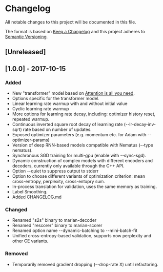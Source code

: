 # Changelog
All notable changes to this project will be documented in this file.

The format is based on [Keep a Changelog](http://keepachangelog.com/en/1.0.0/)
and this project adheres to [Semantic Versioning](http://semver.org/spec/v2.0.0.html).

## [Unreleased]

## [1.0.0] - 2017-10-15
### Added
- New "transformer" model based on [Attention is all you need](https://arxiv.org/abs/1706.03762).
- Options specific for the transformer model.
- Linear learning rate warmup with and without initial value
- Cyclic learning rate warmup
- More options for learning rate decay, including: optimizer history reset, repeated
warmup.
- Continuous inverted square root decay of learning rate (--lr-decay-inv-sqrt)
rate based on number of updates.
- Exposed optimizer parameters (e.g. momentum etc. for Adam with --optimizer-params)
- Version of deep RNN-based models compatible with Nematus (--type nematus).
- Synchronous SGD training for multi-gpu (enable with --sync-sgd).
- Dynamic construction of complex models with different encoders and decoders,
currently only available through the C++ API.
- Option --quiet to suppress output to stderr
- Option to choose different variants of optimization criterion:
mean cross-entropy, perplexity, cross-entopry sum.
- In-process translation for validation, uses the same memory as training.
- Label Smoothing.
- Added CHANGELOG.md

### Changed
- Renamed "s2s" binary to marian-decoder
- Renamed "rescorer" binary to marian-scorer
- Renamed option name --dynamic-batching to --mini-batch-fit
- Unified cross-entropy-based validation, supports now perplexity and other
CE variants.

### Removed
- Temporarily removed gradient dropping (--drop-rate X) until refactoring.
